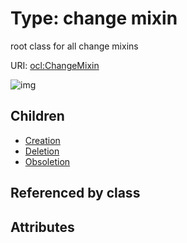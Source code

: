 
# Type: change mixin


root class for all change mixins

URI: [ocl:ChangeMixin](http://w3id.org/oclChangeMixin)


![img](http://yuml.me/diagram/nofunky;dir:TB/class/[ChangeMixin]^-[Obsoletion],%20[ChangeMixin]^-[Deletion],%20[ChangeMixin]^-[Creation])

## Children

 * [Creation](Creation.md)
 * [Deletion](Deletion.md)
 * [Obsoletion](Obsoletion.md)

## Referenced by class


## Attributes

